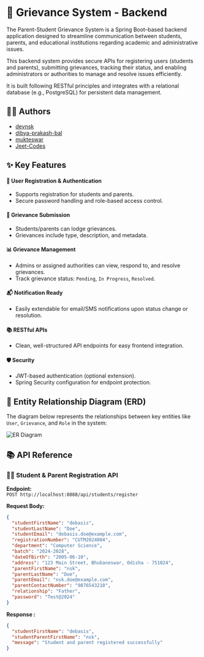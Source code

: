 
# 📌 Grievance System - Backend

The Parent-Student Grievance System is a Spring Boot–based backend application designed to streamline communication between students, parents, and educational institutions regarding academic and administrative issues.

This backend system provides secure APIs for registering users (students and parents), submitting grievances, tracking their status, and enabling administrators or authorities to manage and resolve issues efficiently.

It is built following RESTful principles and integrates with a relational database (e.g., PostgreSQL) for persistent data management.


## 👨‍💻 Authors

- [devnsk](https://github.com/devnsk)
- [dibya-prakash-bal](https://github.com/dibya-prakash-bal)
- [mukteswar](https://github.com/mukteswarAI)
- [Jeet-Codes](https://github.com/Jeet-Codes)


## ✨ Key Features

#### 🔐 User Registration & Authentication
- Supports registration for students and parents.
- Secure password handling and role-based access control.

#### 📝 Grievance Submission
- Students/parents can lodge grievances.
- Grievances include type, description, and metadata.

#### 📊 Grievance Management
- Admins or assigned authorities can view, respond to, and resolve grievances.
- Track grievance status: `Pending`, `In Progress`, `Resolved`.

#### 📬 Notification Ready
- Easily extendable for email/SMS notifications upon status change or resolution.

#### 📚 RESTful APIs
- Clean, well-structured API endpoints for easy frontend integration.

#### 🛡️ Security
- JWT-based authentication (optional extension).
- Spring Security configuration for endpoint protection.

## 📘 Entity Relationship Diagram (ERD)

The diagram below represents the relationships between key entities like `User`, `Grievance`, and `Role` in the system:

![ER Diagram](https://github.com/user-attachments/assets/9db4aa64-da45-4e41-bffc-5ee3956092fa)
## 📚 API Reference

### 🧑‍🎓 Student & Parent Registration API

**Endpoint:**  
`POST http://localhost:8088/api/students/register`

**Request Body:**

```json
{
  "studentFirstName": "debasis",
  "studentLastName": "Doe",
  "studentEmail": "debasis.doe@example.com",
  "registrationNumber": "CUTM2024004",
  "department": "Computer Science",
  "batch": "2024-2028",
  "dateOfBirth": "2005-06-10",
  "address": "123 Main Street, Bhubaneswar, Odisha - 751024",
  "parentFirstName": "nsk",
  "parentLastName": "Doe",
  "parentEmail": "nsk.doe@example.com",
  "parentContactNumber": "9876543210",
  "relationship": "Father",
  "password": "Test@2024"
}
```
**Response :**

```json
{
  "studentFirstName": "debasis",
  "studentParentFirstName": "nsk",
  "message": "Student and parent registered successfully"
}

